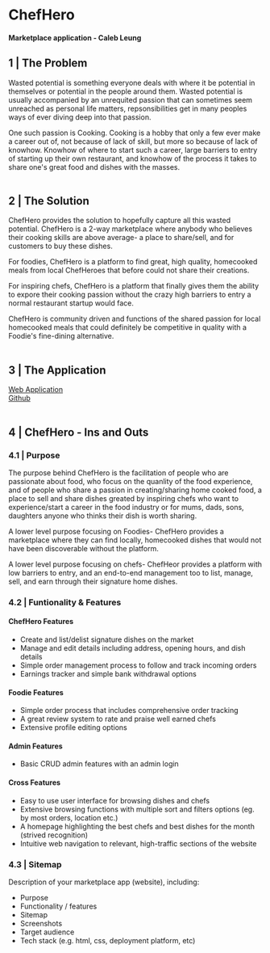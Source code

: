 # ChefHero
#### Marketplace application - Caleb Leung

## 1 | The Problem 
Wasted potential is something everyone deals with where it be potential in themselves or potential in the people around them. Wasted potential is usually accompanied by an unrequited passion that can sometimes seem unreached as personal life matters, repsonsibilities get in many peoples ways of ever diving deep into that passion. 

One such passion is Cooking. Cooking is a hobby that only a few ever make a career out of, not because of lack of skill, but more so because of lack of knowhow. Knowhow of where to start such a career, large barriers to entry of starting up their own restaurant, and knowhow of the process it takes to share one's great food and dishes with the masses.
<br>
<br>

## 2 | The Solution
ChefHero provides the solution to hopefully capture all this wasted potential. ChefHero is a 2-way marketplace where anybody who believes their cooking skills are above average- a place to share/sell, and for customers to buy these dishes. 

For foodies, ChefHero is a platform to find great, high quality, homecooked meals from local ChefHeroes that before could not share their creations.

For inspiring chefs, ChefHero is a platform that finally gives them the ability to expore their cooking passion without the crazy high barriers to entry a normal restaurant startup would face.  

ChefHero is community driven and functions of the shared passion for local homecooked meals that could definitely be competitive in quality with a Foodie's fine-dining alternative. 
<br>
<br>

## 3 | The Application
[Web Application](https://chefhero.herokuapp.com/)<br/>
[Github](https://github.com/calebleungg/chefhero)
<br>
<br>

## 4 | ChefHero - Ins and Outs

### 4.1 | Purpose
The purpose behind ChefHero is the facilitation of people who are passionate about food, who focus on the quanlity of the food experience, and of people who share a passion in creating/sharing home cooked food, a place to sell and share dishes greated by inspiring chefs who want to experience/start a career in the food industry or for mums, dads, sons, daughters anyone who thinks their dish is worth sharing. 

A lower level purpose focusing on Foodies- ChefHero provides a marketplace where they can find locally, homecooked dishes that would not have been discoverable without the platform.

A lower level purpose focusing on chefs- ChefHeor provides a platform with low barriers to entry, and an end-to-end management too to list, manage, sell, and earn through their signature home dishes. 

### 4.2 | Funtionality & Features 

#### ChefHero Features
- Create and list/delist signature dishes on the market
- Manage and edit details including address, opening hours, and dish details
- Simple order management process to follow and track incoming orders
- Earnings tracker and simple bank withdrawal options

#### Foodie Features
- Simple order process that includes comprehensive order tracking
- A great review system to rate and praise well earned chefs
- Extensive profile editing options

#### Admin Features
- Basic CRUD admin features with an admin login 

#### Cross Features
- Easy to use user interface for browsing dishes and chefs
- Extensive browsing functions with multiple sort and filters options (eg. by most orders, location etc.)
- A homepage highlighting the best chefs and best dishes for the month (strived recognition)
- Intuitive web navigation to relevant, high-traffic sections of the website

### 4.3 | Sitemap


Description of your marketplace app (website), including:
- Purpose
- Functionality / features
- Sitemap
- Screenshots
- Target audience
- Tech stack (e.g. html, css, deployment platform, etc)